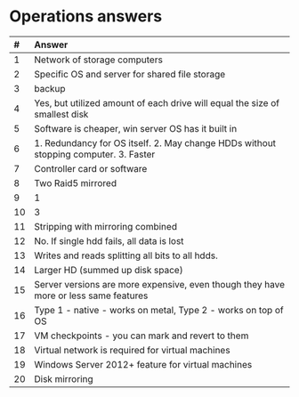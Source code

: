 # Operations answers

| #   | Answer                                                                               |
| :-- | :----------------------------------------------------------------------------------- |
| 1   | Network of storage computers                                                         |
| 2   | Specific OS and server for shared file storage                                       |
| 3   | backup                                                                               |
| 4   | Yes, but utilized amount of each drive will equal the size of smallest disk          |
| 5   | Software is cheaper, win server OS has it built in                                   |
| 6   | 1. Redundancy for OS itself. 2. May change HDDs without stopping computer. 3. Faster |
| 7   | Controller card or software                                                          |
| 8   | Two Raid5 mirrored                                                                   |
| 9   | 1                                                                                    |
| 10  | 3                                                                                    |
| 11  | Stripping with mirroring combined                                                    |
| 12  | No. If single hdd fails, all data is lost                                            |
| 13  | Writes and reads splitting all bits to all hdds.                                     |
| 14  | Larger HD (summed up disk space)                                                     |
| 15  | Server versions are more expensive, even though they have more or less same features |
| 16  | Type 1 - native - works on metal, Type 2 - works on top of OS                        |
| 17  | VM checkpoints - you can mark and revert to them                                     |
| 18  | Virtual network is required for virtual machines                                     |
| 19  | Windows Server 2012+ feature for virtual machines                                    |
| 20  | Disk mirroring                                                                       |
